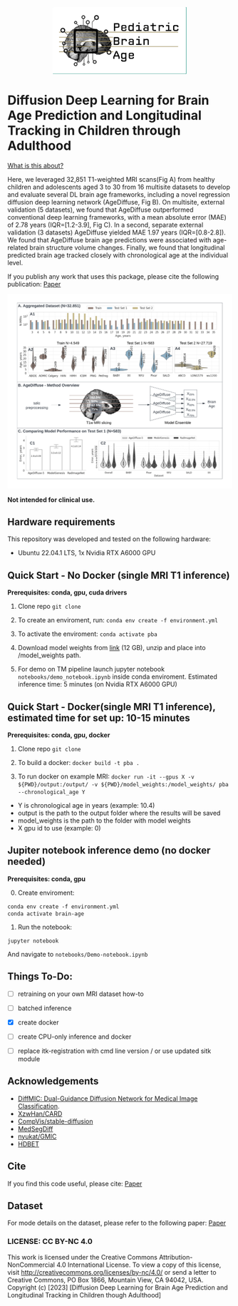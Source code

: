<p align="center">
    <img src="imgs/logo.png" width="300"> 
</p>

# Diffusion Deep Learning for Brain Age Prediction and Longitudinal Tracking in Children through Adulthood
[What is this about?](https://guessmybrainage.webflow.io/)

Here, we leveraged 32,851 T1-weighted MRI scans(Fig A) from healthy children and adolescents aged 3 to 30 from 16 multisite datasets to develop and evaluate several DL brain age frameworks, including a novel regression diffusion deep learning network (AgeDiffuse, Fig B). On multisite, external validation (5 datasets), we found that AgeDiffuse outperformed conventional deep learning frameworks, with a mean absolute error (MAE) of 2.78 years (IQR=[1.2-3.9], Fig C). In a second, separate external validation (3 datasets) AgeDiffuse yielded MAE 1.97 years (IQR=[0.8-2.8]). We found that AgeDiffuse brain age predictions were associated with age-related brain structure volume changes. Finally, we found that longitudinal predicted brain age tracked closely with chronological age at the individual level. 

If you publish any work that uses this package, please cite the following publication: [Paper](https://direct.mit.edu/imag/article/doi/10.1162/imag_a_00114/119916)

![Main figure](imgs/main.png)

**Not intended for clinical use.**

## Hardware requirements
This repository was developed and tested on the following hardware:
- Ubuntu 22.04.1 LTS, 1x Nvidia RTX A6000 GPU

## Quick Start - No Docker (single MRI T1 inference)
**Prerequisites: conda, gpu, cuda drivers** 

1. Clone repo `git clone`

2. To create an enviroment, run: 
`conda env create -f environment.yml`

3. To activate the enviroment:
`conda activate pba`

5. Download model weights from [link](https://drive.google.com/file/d/1RC4lB2_qTP8tjVkoOpB74-KjCTujY8pt/view?usp=sharing) (12 GB), unzip and place into /model_weights path.

5. For demo on TM pipeline launch jupyter notebook `notebooks/demo_notebook.ipynb` inside conda enviroment. Estimated inference time: 5 minutes (on Nvidia RTX A6000 GPU)

## Quick Start - Docker(single MRI T1 inference), estimated time for set up: 10-15 minutes

**Prerequisites: conda, gpu, docker** 
1. Clone repo `git clone`

2. To build a docker:
`docker build -t pba . `

3. To run docker on example MRI:
`docker run -it --gpus X -v ${PWD}/output:/output/ -v ${PWD}/model_weights:/model_weights/ pba --chronological_age Y`
- Y is chronological age in years (example: 10.4)
- output is the path to the output folder where the results will be saved
- model_weights is the path to the folder with model weights
- X gpu id to use (example: 0)


## Jupiter notebook inference demo (no docker needed) 
**Prerequisites: conda, gpu** 

0. Create enviroment:
```
conda env create -f environment.yml
conda activate brain-age
```

1. Run the notebook:
```
jupyter notebook 
```
And navigate to `notebooks/Demo-notebook.ipynb`


## Things To-Do:
- [ ] retraining on your own MRI dataset how-to
- [ ] batched inference
- [X] create docker
- [ ] create CPU-only inference and docker
- [ ] replace itk-registration with cmd line version / or use updated sitk module


## Acknowledgements
- [DiffMIC: Dual-Guidance Diffusion Network for Medical Image Classification](https://arxiv.org/abs/2303.10610).
- [XzwHan/CARD](https://github.com/XzwHan/CARD)
- [CompVis/stable-diffusion](https://github.com/CompVis/stable-diffusion)
- [MedSegDiff](https://github.com/WuJunde/MedSegDiff/tree/master)
- [nyukat/GMIC](https://github.com/nyukat/GMIC)
- [HDBET](https://github.com/MIC-DKFZ/HD-BET)


## Cite
If you find this code useful, please cite: [Paper](https://www.medrxiv.org/content/10.1101/2023.10.17.23297166.full.pdf)

## Dataset
For mode details on the dataset, please refer to the following paper: [Paper](https://direct.mit.edu/imag/article/doi/10.1162/imag_a_00114/119916)

### LICENSE: CC BY-NC 4.0

This work is licensed under the Creative Commons Attribution-NonCommercial 4.0 International License.
To view a copy of this license, visit <http://creativecommons.org/licenses/by-nc/4.0/> or send a letter to Creative Commons, PO Box 1866, Mountain View, CA 94042, USA.
Copyright (c) [2023] [Diffusion Deep Learning for Brain Age Prediction and Longitudinal Tracking in Children though Adulthood]



